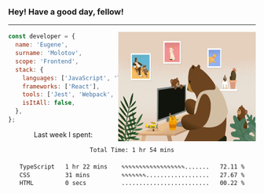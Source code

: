 ### Hey! Have a good day, fellow!
---
<img align='right' alt='GIF' vertical-align='center' src='./src/giphy.gif' width='280px' height='222px'/>

```javascript
const developer = {
  name: 'Eugene',
  surname: 'Molotov',
  scope: 'Frontend',
  stack: {
    languages: ['JavaScript', 'TypeScript'],
    frameworks: ['React'],
    tools: ['Jest', 'Webpack', 'Sass'],
    isItAll: false,
  },
};
```
<p align="center">
  Last week I spent:
</p>
<div align="center">
<!--START_SECTION:waka-->

```txt
Total Time: 1 hr 54 mins

TypeScript   1 hr 22 mins    ✎✎✎✎✎✎✎✎✎✎✎✎✎✎✎✎✎✎.......   72.11 %
CSS          31 mins         ✎✎✎✎✎✎✎..................   27.67 %
HTML         0 secs          .........................   00.22 %
```

<!--END_SECTION:waka-->

